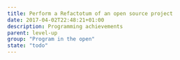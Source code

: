 ```yaml
---
title: Perform a Refactotum of an open source project
date: 2017-04-02T22:48:21+01:00
description: Programming achievements
parent: level-up
group: "Program in the open"
state: "todo"
---
```

